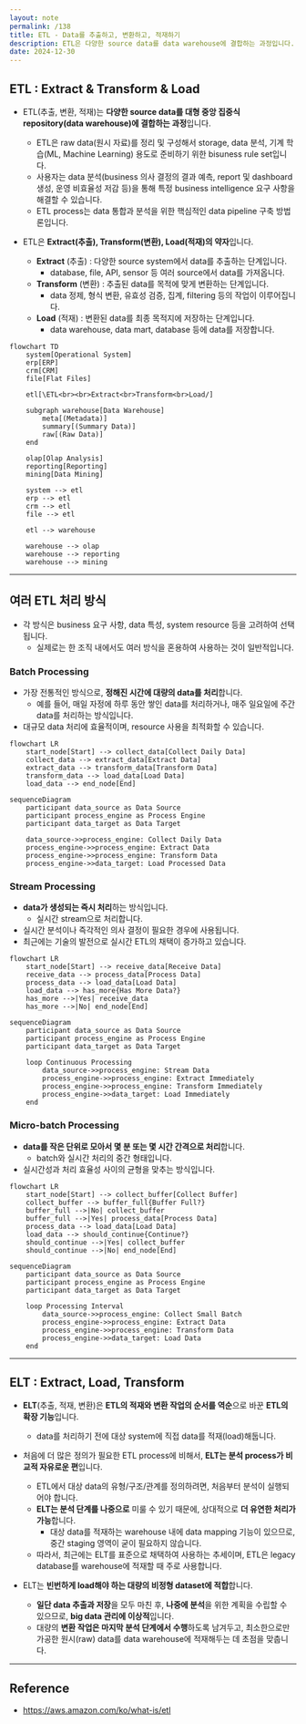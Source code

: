 ```yaml
---
layout: note
permalink: /138
title: ETL - Data를 추출하고, 변환하고, 적재하기
description: ETL은 다양한 source data를 data warehouse에 결합하는 과정입니다.
date: 2024-12-30
---
```



## ETL : Extract & Transform & Load

- ETL(추출, 변환, 적재)는 **다양한 source data를 대형 중앙 집중식 repository(data warehouse)에 결합하는 과정**입니다.
    - ETL은 raw data(원시 자료)를 정리 및 구성해서 storage, data 분석, 기계 학습(ML, Machine Learning) 용도로 준비하기 위한 bisuness rule set입니다.
    - 사용자는 data 분석(business 의사 결정의 결과 예측, report 및 dashboard 생성, 운영 비효율성 저감 등)을 통해 특정 business intelligence 요구 사항을 해결할 수 있습니다.
    - ETL process는 data 통합과 분석을 위한 핵심적인 data pipeline 구축 방법론입니다.

- ETL은 **Extract(추출), Transform(변환), Load(적재)의 약자**입니다.
    - **Extract** (추출) : 다양한 source system에서 data를 추출하는 단계입니다.
        - database, file, API, sensor 등 여러 source에서 data를 가져옵니다.
    - **Transform** (변환) : 추출된 data를 목적에 맞게 변환하는 단계입니다.
        - data 정제, 형식 변환, 유효성 검증, 집계, filtering 등의 작업이 이루어집니다.
    - **Load** (적재) : 변환된 data를 최종 목적지에 저장하는 단계입니다.
        - data warehouse, data mart, database 등에 data를 저장합니다.

```mermaid
flowchart TD
    system[Operational System]
    erp[ERP]
    crm[CRM]
    file[Flat Files]

    etl[\ETL<br><br>Extract<br>Transform<br>Load/]

    subgraph warehouse[Data Warehouse]
        meta[(Metadata)]
        summary[(Summary Data)]
        raw[(Raw Data)]
    end

    olap[Olap Analysis]
    reporting[Reporting]
    mining[Data Mining]

    system --> etl
    erp --> etl
    crm --> etl
    file --> etl

    etl --> warehouse
    
    warehouse --> olap
    warehouse --> reporting
    warehouse --> mining
```


---


## 여러 ETL 처리 방식

- 각 방식은 business 요구 사항, data 특성, system resource 등을 고려하여 선택됩니다.
    - 실제로는 한 조직 내에서도 여러 방식을 혼용하여 사용하는 것이 일반적입니다.


### Batch Processing

- 가장 전통적인 방식으로, **정해진 시간에 대량의 data를 처리**합니다.
    - 예를 들어, 매일 자정에 하루 동안 쌓인 data를 처리하거나, 매주 일요일에 주간 data를 처리하는 방식입니다.
- 대규모 data 처리에 효율적이며, resource 사용을 최적화할 수 있습니다.

```mermaid
flowchart LR
    start_node[Start] --> collect_data[Collect Daily Data]
    collect_data --> extract_data[Extract Data]
    extract_data --> transform_data[Transform Data]
    transform_data --> load_data[Load Data]
    load_data --> end_node[End]
```

```mermaid
sequenceDiagram
    participant data_source as Data Source
    participant process_engine as Process Engine
    participant data_target as Data Target

    data_source->>process_engine: Collect Daily Data
    process_engine->>process_engine: Extract Data
    process_engine->>process_engine: Transform Data
    process_engine->>data_target: Load Processed Data
```


### Stream Processing

- **data가 생성되는 즉시 처리**하는 방식입니다.
    - 실시간 stream으로 처리합니다.
- 실시간 분석이나 즉각적인 의사 결정이 필요한 경우에 사용됩니다.
- 최근에는 기술의 발전으로 실시간 ETL의 채택이 증가하고 있습니다.

```mermaid
flowchart LR
    start_node[Start] --> receive_data[Receive Data]
    receive_data --> process_data[Process Data]
    process_data --> load_data[Load Data]
    load_data --> has_more{Has More Data?}
    has_more -->|Yes| receive_data
    has_more -->|No| end_node[End]
```

```mermaid
sequenceDiagram
    participant data_source as Data Source
    participant process_engine as Process Engine
    participant data_target as Data Target

    loop Continuous Processing
        data_source->>process_engine: Stream Data
        process_engine->>process_engine: Extract Immediately
        process_engine->>process_engine: Transform Immediately
        process_engine->>data_target: Load Immediately
    end
```


### Micro-batch Processing

- **data를 작은 단위로 모아서 몇 분 또는 몇 시간 간격으로 처리**합니다.
    - batch와 실시간 처리의 중간 형태입니다.
- 실시간성과 처리 효율성 사이의 균형을 맞추는 방식입니다.

```mermaid
flowchart LR
    start_node[Start] --> collect_buffer[Collect Buffer]
    collect_buffer --> buffer_full{Buffer Full?}
    buffer_full -->|No| collect_buffer
    buffer_full -->|Yes| process_data[Process Data]
    process_data --> load_data[Load Data]
    load_data --> should_continue{Continue?}
    should_continue -->|Yes| collect_buffer
    should_continue -->|No| end_node[End]
```

```mermaid
sequenceDiagram
    participant data_source as Data Source
    participant process_engine as Process Engine
    participant data_target as Data Target

    loop Processing Interval
        data_source->>process_engine: Collect Small Batch
        process_engine->>process_engine: Extract Data
        process_engine->>process_engine: Transform Data
        process_engine->>data_target: Load Data
    end
```


---


## ELT : Extract, Load, Transform

- **ELT**(추출, 적재, 변환)은 **ETL의 적재와 변환 작업의 순서를 역순**으로 바꾼 **ETL의 확장 기능**입니다.
    - data를 처리하기 전에 대상 system에 직접 data를 적재(load)해둡니다.

- 처음에 더 많은 정의가 필요한 ETL process에 비해서, **ELT는 분석 process가 비교적 자유로운 편**입니다.
    - ETL에서 대상 data의 유형/구조/관계를 정의하려면, 처음부터 분석이 실행되어야 합니다.
    - **ELT는 분석 단계를 나중으로** 미룰 수 있기 때문에, 상대적으로 **더 유연한 처리가 가능**합니다.
        - 대상 data를 적재하는 warehouse 내에 data mapping 기능이 있으므로, 중간 staging 영역이 굳이 필요하지 않습니다.
    - 따라서, 최근에는 ELT를 표준으로 채택하여 사용하는 추세이며, ETL은 legacy database를 warehouse에 적재할 때 주로 사용합니다.

- ELT는 **빈번하게 load해야 하는 대량의 비정형 dataset에 적합**합니다.
    - **일단 data 추출과 저장**을 모두 마친 후, **나중에 분석**을 위한 계획을 수립할 수 있으므로, **big data 관리에 이상적**입니다.
    - 대량의 **변환 작업은 마지막 분석 단계에서 수행**하도록 남겨두고, 최소한으로만 가공한 원시(raw) data를 data warehouse에 적재해두는 데 초점을 맞춥니다.


---


## Reference

- <https://aws.amazon.com/ko/what-is/etl>

